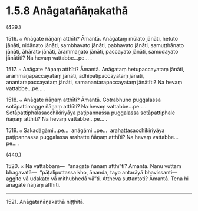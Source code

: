 # 1.5.8 Anāgatañāṇakathā

(439.)

1516\. ๐ Anāgate ñāṇaṃ atthīti? Āmantā. Anāgataṃ mūlato jānāti, hetuto jānāti, nidānato jānāti, sambhavato jānāti, pabhavato jānāti, samuṭṭhānato jānāti, āhārato jānāti, ārammaṇato jānāti, paccayato jānāti, samudayato jānātīti? Na hevaṃ vattabbe…pe… .

1517\. ๐ Anāgate ñāṇaṃ atthīti? Āmantā. Anāgataṃ hetupaccayataṃ jānāti, ārammaṇapaccayataṃ jānāti, adhipatipaccayataṃ jānāti, anantarapaccayataṃ jānāti, samanantarapaccayataṃ jānātīti? Na hevaṃ vattabbe…pe… .

1518\. ๐ Anāgate ñāṇaṃ atthīti? Āmantā. Gotrabhuno puggalassa sotāpattimagge ñāṇaṃ atthīti? Na hevaṃ vattabbe…pe… . Sotāpattiphalasacchikiriyāya paṭipannassa puggalassa sotāpattiphale ñāṇaṃ atthīti? Na hevaṃ vattabbe…pe… .

1519\. ๐ Sakadāgāmi…pe…  anāgāmi…pe…  arahattasacchikiriyāya paṭipannassa puggalassa arahatte ñāṇaṃ atthīti? Na hevaṃ vattabbe…pe… .

(440.)

1520\. × Na vattabbaṃ—  “anāgate ñāṇaṃ atthī”ti? Āmantā. Nanu vuttaṃ bhagavatā—  “pāṭaliputtassa kho, ānanda, tayo antarāyā bhavissanti—  aggito vā udakato vā mithubhedā vā”ti. Attheva suttantoti? Āmantā. Tena hi anāgate ñāṇaṃ atthīti.

---

1521\. Anāgatañāṇakathā niṭṭhitā.
